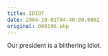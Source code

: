 ```yaml
---
title: IDIOT
date: 2004-10-01T04:40:00.000Z
original: 000196.php
---
```


Our president is a blithering idiot.
